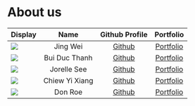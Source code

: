 # About us


| Display                                             |   Name   |             Github Profile             |             Portfolio             |
| --------------------------------------------------- | :------: | :------------------------------------: | :-------------------------------: |
| ![](https://via.placeholder.com/100.png?text=Photo) | Jing Wei | [Github](https://github.com/jingwei55) | [Portfolio](docs/team/jingwei.md) |
| ![](https://scontent-xsp1-3.xx.fbcdn.net/v/t39.30808-6/283972742_3147048338875348_1139762696099650067_n.jpg?_nc_cat=107&ccb=1-7&_nc_sid=09cbfe&_nc_ohc=pMTUttIzJhcAX91pn4-&_nc_ht=scontent-xsp1-3.xx&oh=00_AT8wbld3wdGbuhnKgTJPw-OoOjjVNkgrPuCcyAYJfLglcQ&oe=63406F3E) | Bui Duc Thanh | [Github](https://github.com/bdthanh) | [Portfolio](https://www.linkedin.com/in/buiducthanh2003/)
| ![](https://via.placeholder.com/100.png?text=Photo) | Jorelle See | [Github](https://github.com/jorellesee) | [Portfolio](docs/team/jorelle.md)
| ![](https://i.imgur.com/zeMd6dI.jpg)                | Chiew Yi Xiang | [Github](https://github.com/chiewyx) | [Portfolio](docs/team/yixiang.md) |
| ![](https://via.placeholder.com/100.png?text=Photo) | Don Roe  |     [Github](https://github.com/)      | [Portfolio](docs/team/johndoe.md) |
